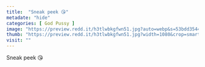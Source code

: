 ```yaml
---
title:  "Sneak peek 😘"
metadate: "hide"
categories: [ God Pussy ]
image: "https://preview.redd.it/h3tlwbkgfwn51.jpg?auto=webp&s=53bdd35442ebb7153dd091910532c32a699b0bc4"
thumb: "https://preview.redd.it/h3tlwbkgfwn51.jpg?width=1080&crop=smart&auto=webp&s=ef024ea62267cc2a16f0ebcd39c3251002419a06"
visit: ""
---
```

Sneak peek 😘
